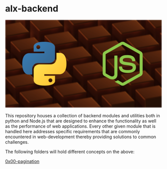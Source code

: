 # alx-backend

![alt text](image.png)

This repository houses a collection of backend modules and utilities both in python and Node.js that are designed to enhance the functionality as well as the performance of web applications. Every other given module that is handled here addresses specific requirements that are commonly encountered in web-development thereby providing solutions to common challenges. 

The following folders will hold different concepts on the above:

[0x00-pagination](0x00-pagination)
